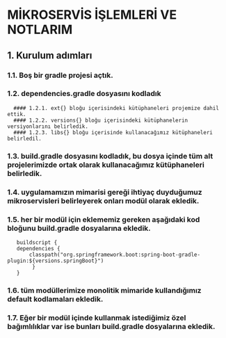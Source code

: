# MİKROSERVİS İŞLEMLERİ VE NOTLARIM

## 1. Kurulum adımları

   ### 1.1. Boş bir gradle projesi açtık.
   ### 1.2. dependencies.gradle dosyasını kodladık
      #### 1.2.1. ext{} bloğu içerisindeki kütüphaneleri projemize dahil ettik.
      #### 1.2.2. versions{} bloğu içerisindeki kütüphanelerin versiyonlarını belirledik.
      #### 1.2.3. libs{} bloğu içerisinde kullanacağımız kütüphaneleri belirledil.
   ### 1.3. build.gradle dosyasını kodladık, bu dosya içinde tüm alt projelerimizde ortak olarak kullanacağımız kütüphaneleri belirledik.
   ### 1.4. uygulamamızın mimarisi gereği ihtiyaç duyduğumuz mikroservisleri belirleyerek onları modül olarak ekledik.
   ### 1.5. her bir modül için eklememiz gereken aşağıdaki kod bloğunu build.gradle dosyalarına ekledik.
```
   buildscript {
   dependencies {
       classpath("org.springframework.boot:spring-boot-gradle-plugin:${versions.springBoot}")
        }
   }
```
   ### 1.6. tüm modüllerimize monolitik mimaride kullandığımız default kodlamaları ekledik.
   ### 1.7. Eğer bir modül içinde kullanmak istediğimiz özel bağımlılıklar var ise bunları build.gradle dosyalarına ekledik.